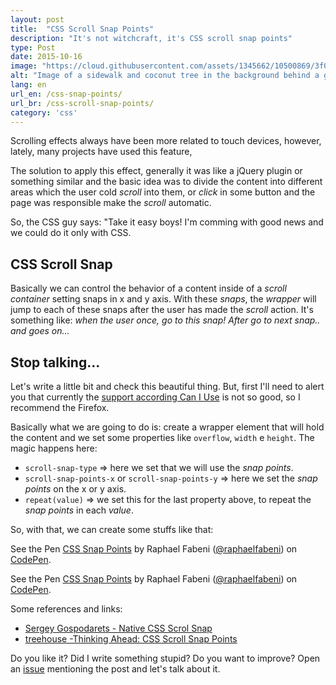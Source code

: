 ```yaml
---
layout: post
title:  "CSS Scroll Snap Points"
description: "It's not witchcraft, it's CSS scroll snap points"
type: Post
date: 2015-10-16
image: "https://cloud.githubusercontent.com/assets/1345662/10500869/3f0ee854-72b2-11e5-94c4-04db468e18ce.jpg"
alt: "Image of a sidewalk and coconut tree in the background behind a grid"
lang: en
url_en: /css-snap-points/
url_br: /css-scroll-snap-points/
category: 'css'
---
```


Scrolling effects always have been more related to touch devices, however, lately, many projects have used this feature, 

The solution to apply this effect, generally it was like a jQuery plugin or something similar and the basic idea was to divide the content into different areas which the user cold *scroll* into them, or *click* in some button and the page was responsible make the *scroll* automatic.

So, the CSS guy says: "Take it easy boys! I'm comming with good news and we could do it only with CSS.

## CSS Scroll Snap

Basically we can control the behavior of a content inside of a *scroll container* setting snaps in x and y axis. With these *snaps*, the *wrapper* will jump to each of these snaps after the user has made the *scroll* action. It's something like: *when the user once, go to this snap! After go to next snap.. and goes on...*

## Stop talking...

Let's write a little bit and check this beautiful thing. But, first I'll need to alert you that currently the [support according Can I Use](http://caniuse.com/#feat=css-snappoints) is not so good, so I recommend the Firefox.

Basically what we are going to do is: create a wrapper element that will hold the content and we set some properties like `overflow`, `width` e `height`. The magic happens here:

* `scroll-snap-type` => here we set that we will use the *snap points*.
* `scroll-snap-points-x` or `scroll-snap-points-y` => here we set the *snap points* on the x or y axis.
* `repeat(value)` => we set this for the last property above, to repeat the *snap points* in each *value*.

So, with that, we can create some stuffs like that:

<p data-height="483" data-theme-id="4240" data-slug-hash="zvEdRy" data-default-tab="result" data-user="raphaelfabeni" class='codepen'>See the Pen <a href='http://codepen.io/raphaelfabeni/pen/zvEdRy/'>CSS Snap Points</a> by Raphael Fabeni (<a href='http://codepen.io/raphaelfabeni'>@raphaelfabeni</a>) on <a href='http://codepen.io'>CodePen</a>.</p>

<p data-height="434" data-theme-id="4240" data-slug-hash="RWLZBa" data-default-tab="result" data-user="raphaelfabeni" class='codepen'>See the Pen <a href='http://codepen.io/raphaelfabeni/pen/RWLZBa/'>CSS Snap Points</a> by Raphael Fabeni (<a href='http://codepen.io/raphaelfabeni'>@raphaelfabeni</a>) on <a href='http://codepen.io'>CodePen</a>.</p>

Some references and links:

* [Sergey Gospodarets - Native CSS Scrol Snap](http://blog.gospodarets.com/css-scroll-snap/)
* [treehouse -Thinking Ahead: CSS Scroll Snap Points](http://blog.teamtreehouse.com/css-scroll-snap-points)

Do you like it? Did I write something stupid? Do you want to improve? Open an [issue](https://github.com/raphaelfabeni/raphaelfabeni.github.io/issues) mentioning the post and let's talk about it.

<script async src="//assets.codepen.io/assets/embed/ei.js"></script>
